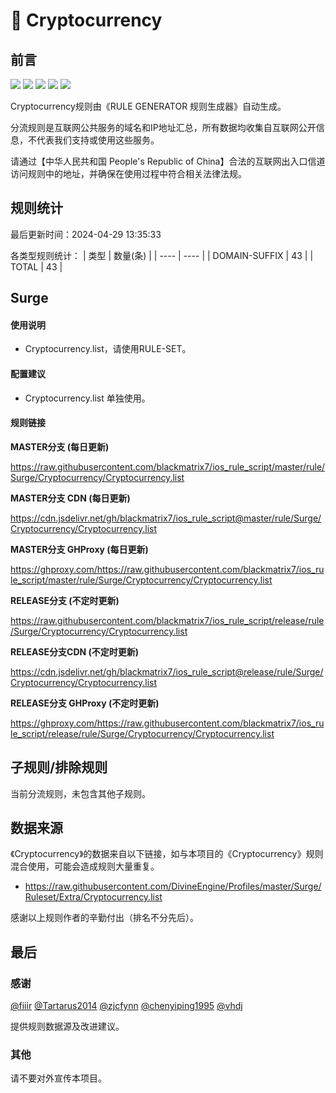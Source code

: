 # 🧸 Cryptocurrency

## 前言

![](https://shields.io/badge/-移除重复规则-ff69b4) ![](https://shields.io/badge/-DOMAIN与DOMAIN--SUFFIX合并-green) ![](https://shields.io/badge/-DOMAIN--SUFFIX间合并-critical) ![](https://shields.io/badge/-DOMAIN--SUFFIX与DOMAIN--KEYWORD合并-blue) ![](https://shields.io/badge/-IP--CIDR(6)合并-blueviolet) 

Cryptocurrency规则由《RULE GENERATOR 规则生成器》自动生成。

分流规则是互联网公共服务的域名和IP地址汇总，所有数据均收集自互联网公开信息，不代表我们支持或使用这些服务。

请通过【中华人民共和国 People's Republic of China】合法的互联网出入口信道访问规则中的地址，并确保在使用过程中符合相关法律法规。

## 规则统计

最后更新时间：2024-04-29 13:35:33

各类型规则统计：
| 类型 | 数量(条)  | 
| ---- | ----  |
| DOMAIN-SUFFIX | 43  | 
| TOTAL | 43  | 


## Surge 

#### 使用说明
- Cryptocurrency.list，请使用RULE-SET。

#### 配置建议
- Cryptocurrency.list 单独使用。

#### 规则链接
**MASTER分支 (每日更新)**

https://raw.githubusercontent.com/blackmatrix7/ios_rule_script/master/rule/Surge/Cryptocurrency/Cryptocurrency.list

**MASTER分支 CDN (每日更新)**

https://cdn.jsdelivr.net/gh/blackmatrix7/ios_rule_script@master/rule/Surge/Cryptocurrency/Cryptocurrency.list

**MASTER分支 GHProxy (每日更新)**

https://ghproxy.com/https://raw.githubusercontent.com/blackmatrix7/ios_rule_script/master/rule/Surge/Cryptocurrency/Cryptocurrency.list

**RELEASE分支 (不定时更新)**

https://raw.githubusercontent.com/blackmatrix7/ios_rule_script/release/rule/Surge/Cryptocurrency/Cryptocurrency.list

**RELEASE分支CDN (不定时更新)**

https://cdn.jsdelivr.net/gh/blackmatrix7/ios_rule_script@release/rule/Surge/Cryptocurrency/Cryptocurrency.list

**RELEASE分支 GHProxy (不定时更新)**

https://ghproxy.com/https://raw.githubusercontent.com/blackmatrix7/ios_rule_script/release/rule/Surge/Cryptocurrency/Cryptocurrency.list

## 子规则/排除规则


当前分流规则，未包含其他子规则。

## 数据来源

《Cryptocurrency》的数据来自以下链接，如与本项目的《Cryptocurrency》规则混合使用，可能会造成规则大量重复。

- https://raw.githubusercontent.com/DivineEngine/Profiles/master/Surge/Ruleset/Extra/Cryptocurrency.list


感谢以上规则作者的辛勤付出（排名不分先后）。

## 最后

### 感谢

[@fiiir](https://github.com/fiiir) [@Tartarus2014](https://github.com/Tartarus2014) [@zjcfynn](https://github.com/zjcfynn) [@chenyiping1995](https://github.com/chenyiping1995) [@vhdj](https://github.com/vhdj)

提供规则数据源及改进建议。

### 其他

请不要对外宣传本项目。